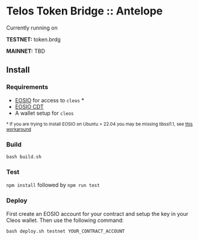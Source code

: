 # Telos Token Bridge :: Antelope

Currently running on

**TESTNET:** token.brdg

**MAINNET:** TBD

## Install

### Requirements
- [EOSIO](https://developers.eos.io/manuals/eos/v2.2/install/install-prebuilt-binaries) for access to `cleos` *
- [EOSIO CDT](https://developers.eos.io/welcome/latest/getting-started-guide/local-development-environment/installing-eosiocdt)
- A wallet setup for `cleos`

<sub>* If you are trying to install EOSIO on Ubuntu > 22.04 you may be missing libssl1.1, see [this workaround](https://askubuntu.com/questions/1403619/mongodb-install-fails-on-ubuntu-22-04-depends-on-libssl1-1-but-it-is-not-insta)</sub>

### Build

`bash build.sh`

### Test

`npm install`
followed by
`npm run test`

### Deploy 

First create an EOSIO account for your contract and setup the key in your Cleos wallet.
Then use the following command:

`bash deploy.sh testnet YOUR_CONTRACT_ACCOUNT`
